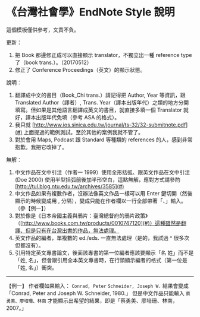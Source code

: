 # 《台灣社會學》EndNote Style 說明

這個模板僅供參考，文責不負。

更新：
1. 把 Book 那邊修正成可以直接顯示 translator，不獨立出一種 reference type 了（book trans.）。（20170512）
2. 修正了 Conference Proceedings（英文）的顯示狀態。

說明：
1. 翻譯成中文的書目（Book\_Chi trans.）請記得把 Author, Year 等資訊，跟 Translated Author（譯者）, Trans. Year（譯本出版年代）之類的地方分開填寫。但如果是其他語言翻譯成英文的書目，就直接多填一個 Translator 就好，譯本出版年代免填（參考 ASA 的格式）。
2. 我只就 [http://www.ios.sinica.edu.tw/journal/ts-32/32-submitnote.pdf](#) 上面提過的範例測試。至於其他的案例我就不管了。
3. 對於會用 Maps, Podcast 跟 Standard 等種類的 references 的人，感到非常抱歉。我把它改掉了。

無解：
1. 中文作品在文中引注（作者一 1999）使用全形括弧、跟英文作品在文中引注 (Doe 2000) 使用半型括弧前後加半形空白，這點無解，應對方式請參酌 [http://tul.blog.ntu.edu.tw/archives/3585](#)
2. 中文作品如果有複數作者，沒辦法像英文作品一樣可以用 Enter 鍵切開（然後顯示的時候變成用 , 分隔），變成只能在作者欄以一行全部帶著「、」輸入。（參【例一】）
3. 對於像是《日本帝國主義與鴉片：臺灣總督府的鴉片政策》（[http://www.books.com.tw/products/0010747120](#)）這種雖然是翻譯、但是只有在台灣出書的作品，無法處理。
4. 英文作品的編者，單複數的 ed./eds. 一直無法處理（是的，我試過 ^ 很多次但都沒有）。
5. 引用特定英文專書論文，後面該專書的第一位編者應該要顯示「名 姓」而不是「姓, 名」，但會跟引用全本英文專書時，在行頭顯示編者的格式（第一位是「姓, 名」）衝突。

---- 
【例一】
作者欄如果輸入：
`Conrad, Peter`
`Schneider, Joseph W.`
結果會變成「Conrad, Peter and Joseph W. Schneider, 1980.」
但是中文作品只能輸入 `蔡勇美、廖培珊、林南` 才能顯示出希望的結果，即是「蔡勇美、廖培珊、林南，2007。」
